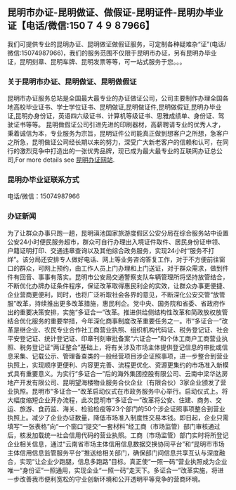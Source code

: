 ## 昆明市办证-昆明做证、做假证-昆明证件-昆明办毕业证【电话/微信:150７４９８7966】

我们可提供专业的昆明办证、昆明做证做假证服务，可定制各种疑难杂“证”(电话/微信:15074987966)，我们的服务范围不仅限于昆明市办证，另有昆明办毕业证，昆明刻章、昆明车牌、昆明发票等等，可一站式服务于您。。。


### 关于昆明市办证、昆明做证、昆明做假证

昆明市办证服务总站是全国最大最专业的办证做证公司，公司主要制作办理全国各地高校毕业证书、学士学位证书、昆明做证,昆明做证件,昆明做假证,昆明办毕业证,昆明办身份证，英语四六级证书、计算机等级证书、思雅成绩单、身份证、驾驶证书等等。 昆明做假证公司引进先进的印刷器材，高薪聘请专业的优秀人才，秉着诚信为本，专业服务为宗旨，昆明证件公司能真正做到想客户之所想，急客户之所急，昆明做证公司经长期以来的努力，深受广大新老客户的信赖和认可，在同行的激烈竞争中打造出的一张优秀品牌，现已成为最大最专业的互联网办证总公司,For more details see [昆明办证网站](https://kmbzs.github.io/).

### 昆明办毕业证联系方式
电话/微信：15074987966

### 办证新闻
为了让群众办事只跑一趟，昆明滇池国家旅游度假区公安分局在综合服务站中设置公安24小时便民服务超市，群众可自行办理出入境证件取件、居民身份证申领、户籍证明打印、交通违章查询以及其他综合政务服务，实现24小时“服务不打烊”。该分局还安排专人做好电话、网上等业务咨询答复工作，对于不方便前往窗口的群众，可网上预约，由工作人员上门办理和上门送证，对于群众需求，做到件件有回音、事事有落实。昆明市公安局交通警察支队车辆管理所将坚持放管结合，不断优化办牌办证条件程序，保证改革取得惠民利企的实效，让群众办事更便捷、企业营商更便利，同时，也将广泛听取社会各界的意见，不断深化公安交管“放管服”改革，持续推出更多改革措施，惠民利企。党中央、国务院和省委、省政府作出的重要决策安排，实施“多证合一”改革。推进供给侧结构性改革和简政放权放管结合优化服务的重要举措，今年深化商事制度改革重要任务之一。市“多证合一”改革是继企业、农民专业合作社工商营业执照、组织机构代码证、税务登记证、社会平安登记证、统计登记证、印章刊刻审批备案“六证合一”和个体工商户工商营业执照、税务登记证“两证整合”基础上，将有关涉及市场主体提供登记信息的审批或信息采集、记载公示、管理备查类的一般经营项目涉企证照事项，进一步整合到营业执照上，实现顺序更便利、内容更完善、流程更优化、资源更集约的市场准入新模式具有重要意义。为实行“多证合一”后的海外集团控股有限公司、云南中梁华达房地产开发有限公司、昆明望海楼物业服务合伙企业（有限合伙）3家企业颁发了营业执照。昆明市“多证合一”改革启动仪式在市政务服务中心举行。启动仪式上。将大幅度缩短企业开办流程，此次昆明市“多证合一”改革将公安、住建、商务、交运、旅游、食药监、海关、检验检疫等23个部门的50个涉企证照事项整合到营业执照上。减少了企业办证数量，降低市场准入制度性交易本钱。即日起，企业只需填写“一张表格”向“一个窗口”提交“一套材料”经工商（市场监管）部门审核通过后，核发加载统一社会信用代码的营业执照。工商（市场监管）部门实时将所登记企业相关信息，通过“云南省市场主体信用信息数据交换协同平台”和“昆明市市场主体信用信息监管服务平台”推送给相关部门，确保部门间信息共享互认与深度融合，实现“让企业少跑腿，信息多跑路”目标。真正使“一照一码”营业执照成为企业唯一“身份证”一照通用，实现企业“一照一码”走天下。多证合一”改革实施，将进一步改善我市便利宽松的守业创新环境和公开透明平等竞争的营商环境。
